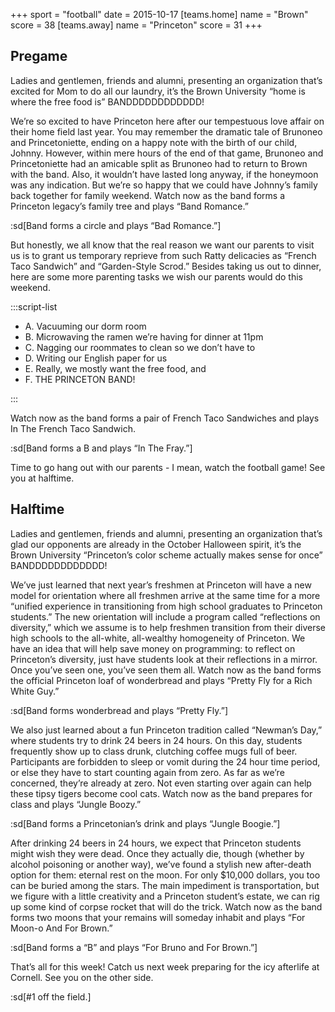 +++
sport = "football"
date = 2015-10-17
[teams.home]
name = "Brown"
score = 38
[teams.away]
name = "Princeton"
score = 31
+++

## Pregame

Ladies and gentlemen, friends and alumni, presenting an organization that’s excited for Mom to do all our laundry, it’s the Brown University “home is where the free food is” BANDDDDDDDDDDDD!

We’re so excited to have Princeton here after our tempestuous love affair on their home field last year. You may remember the dramatic tale of Brunoneo and Princetoniette, ending on a happy note with the birth of our child, Johnny. However, within mere hours of the end of that game, Brunoneo and Princetoniette had an amicable split as Brunoneo had to return to Brown with the band. Also, it wouldn’t have lasted long anyway, if the honeymoon was any indication. But we’re so happy that we could have Johnny’s family back together for family weekend. Watch now as the band forms a Princeton legacy’s family tree and plays “Band Romance.”

:sd[Band forms a circle and plays “Bad Romance.”]

But honestly, we all know that the real reason we want our parents to visit us is to grant us temporary reprieve from such Ratty delicacies as “French Taco Sandwich” and “Garden-Style Scrod.” Besides taking us out to dinner, here are some more parenting tasks we wish our parents would do this weekend.

:::script-list

- A. Vacuuming our dorm room
- B. Microwaving the ramen we’re having for dinner at 11pm
- C. Nagging our roommates to clean so we don’t have to
- D. Writing our English paper for us
- E. Really, we mostly want the free food, and
- F. THE PRINCETON BAND!

:::

Watch now as the band forms a pair of French Taco Sandwiches and plays In The French Taco Sandwich.

:sd[Band forms a B and plays “In The Fray.”]

Time to go hang out with our parents - I mean, watch the football game! See you at halftime.

## Halftime

Ladies and gentlemen, friends and alumni, presenting an organization that’s glad our opponents are already in the October Halloween spirit, it’s the Brown University “Princeton’s color scheme actually makes sense for once” BANDDDDDDDDDDDD!

We’ve just learned that next year’s freshmen at Princeton will have a new model for orientation where all freshmen arrive at the same time for a more “unified experience in transitioning from high school graduates to Princeton students.” The new orientation will include a program called “reflections on diversity,” which we assume is to help freshmen transition from their diverse high schools to the all-white, all-wealthy homogeneity of Princeton. We have an idea that will help save money on programming: to reflect on Princeton’s diversity, just have students look at their reflections in a mirror. Once you’ve seen one, you’ve seen them all. Watch now as the band forms the official Princeton loaf of wonderbread and plays “Pretty Fly for a Rich White Guy.”

:sd[Band forms wonderbread and plays “Pretty Fly.”]

We also just learned about a fun Princeton tradition called “Newman’s Day,” where students try to drink 24 beers in 24 hours. On this day, students frequently show up to class drunk, clutching coffee mugs full of beer. Participants are forbidden to sleep or vomit during the 24 hour time period, or else they have to start counting again from zero. As far as we’re concerned, they’re already at zero. Not even starting over again can help these tipsy tigers become cool cats. Watch now as the band prepares for class and plays “Jungle Boozy.”

:sd[Band forms a Princetonian’s drink and plays “Jungle Boogie.”]

After drinking 24 beers in 24 hours, we expect that Princeton students might wish they were dead. Once they actually die, though (whether by alcohol poisoning or another way), we’ve found a stylish new after-death option for them: eternal rest on the moon. For only $10,000 dollars, you too can be buried among the stars. The main impediment is transportation, but we figure with a little creativity and a Princeton student’s estate, we can rig up some kind of corpse rocket that will do the trick. Watch now as the band forms two moons that your remains will someday inhabit and plays “For Moon-o And For Brown.”

:sd[Band forms a “B” and plays “For Bruno and For Brown.”]

That’s all for this week! Catch us next week preparing for the icy afterlife at Cornell. See you on the other side.

:sd[#1 off the field.]
